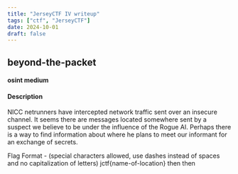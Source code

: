 ```yaml
---
title: "JerseyCTF IV writeup"
tags: ["ctf", "JerseyCTF"]
date: 2024-10-01
draft: false
---
```


## beyond-the-packet
#### osint medium
#### Description
NICC netrunners have intercepted network traffic sent over an insecure channel. It seems there are messages located somewhere sent by a suspect we believe to be under the influence of the Rogue AI. Perhaps there is a way to find information about where he plans to meet our informant for an exchange of secrets.

Flag Format - (special characters allowed, use dashes instead of spaces and no capitalization of letters) jctf{name-of-location}
then
then
